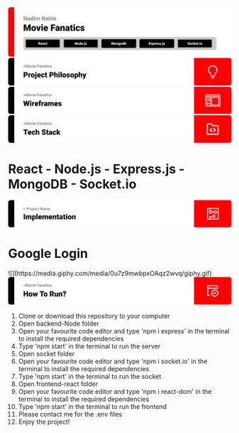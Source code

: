 <img src='./SEF Readme Template (3)/title1.svg'>
<img src='./SEF Readme Template (3)/title2.svg'>
<img src='./SEF Readme Template (3)/title3.svg'>
<img src='./SEF Readme Template (3)/title4.svg'>
<h1>React - Node.js - Express.js - MongoDB - Socket.io</h1>
<img src='./SEF Readme Template (3)/title5.svg' alt='implementation'>
<div>
    <h1>Google Login</h2>
    ![](https://media.giphy.com/media/0u7z9mwbpxOAqz2wvq/giphy.gif)
</div>
<img src='./SEF Readme Template (3)/title6.svg' alt='how to run'>
<div>
    <ol>
        <li>Clone or download this repository to your computer</li>
        <li>Open backend-Node folder</li>
        <li>Open your favourite code editor and type 'npm i express' in the terminal to install the required dependencies</li>
        <li>Type 'npm start' in the terminal to run the server</li>
        <li>Open socket folder</li>
        <li>Open your favourite code editor and type 'npm i socket.io' in the terminal to install the required dependencies</li>
        <li>Type 'npm start' in the terminal to run the socket</li>
        <li>Open frontend-react folder</li>
        <li>Open your favourite code editor and type 'npm i react-dom' in the terminal to install the required dependencies</li>
        <li>Type 'npm start' in the terminal to run the frontend</li>
        <li>Please contact me for the .env files</li>
        <li>Enjoy the project!</li>
    </ol>

</div>

